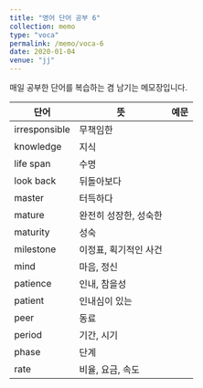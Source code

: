 ```yaml
---
title: "영어 단어 공부 6"
collection: memo
type: "voca"
permalink: /memo/voca-6
date: 2020-01-04
venue: "jj"
---
```


매일 공부한 단어를 복습하는 겸 남기는 메모장입니다.

| 단어            | 뜻   |  예문                                                            |
| --------         | ------ | ------------------------------------------------------------
| irresponsible | 무책임한 |  |
| knowledge | 지식 |  |
| life span | 수명 |  |
| look back | 뒤돌아보다 |  |
| master | 터득하다 |  |
| mature | 완전히 성장한, 성숙한 |  |
| maturity | 성숙 |  |
| milestone | 이정표, 획기적인 사건 |  |
| mind | 마음, 정신 |  |
| patience | 인내, 참을성 |  |
| patient | 인내심이 있는 |  |
| peer | 동료 |  |
| period | 기간, 시기 |  |
| phase | 단계 |  |
| rate | 비율, 요금, 속도 |  |


